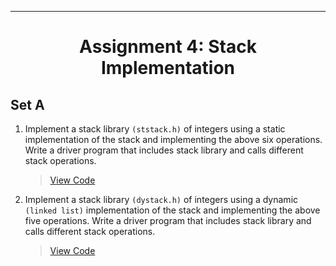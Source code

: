 ***
<h1 align = "center">Assignment 4: Stack Implementation</h1>

<h2 align = "left">Set A</h2>

1. Implement a stack library `(ststack.h)` of integers using a static implementation of the stack and implementing the above six operations. Write a driver program that includes stack library and calls different stack operations.
    > [View Code](Set-A/Q1.c)
2. Implement a stack library `(dystack.h)` of integers using a dynamic `(linked list)` implementation of the stack and implementing the above five operations. Write a driver program that includes stack library and calls different stack operations.
    > [View Code](Set-A/Q2.c)